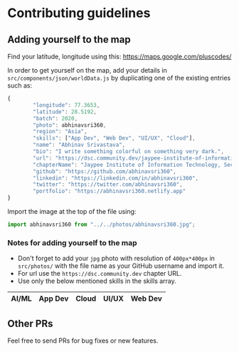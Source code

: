 # Contributing guidelines

## Adding yourself to the map

Find your latitude, longitude using this: https://maps.google.com/pluscodes/

In order to get yourself on the map, add your details in `src/components/json/worldData.js` by duplicating one of the existing entries such as:

```JavaScript
{
        "longitude": 77.3653,
        "latitude": 28.5192,
        "batch": 2020,
        "photo": abhinavsri360,
        "region": "Asia",
        "skills": ["App Dev", "Web Dev", "UI/UX", "Cloud"],
        "name": "Abhinav Srivastava",
        "bio": "I write something colorful on something very dark.",
        "url": "https://dsc.community.dev/jaypee-institute-of-information-technology-sec-128",
        "chapterName": "Jaypee Institute of Information Technology, Sec - 128",
        "github": "https://github.com/abhinavsri360",
        "linkedin": "https://linkedin.com/in/abhinavsri360",
        "twitter": "https://twitter.com/abhinavsri360",
        "portfolio": "https://abhinavsri360.netlify.app"
}
```

Import the image at the top of the file using:

```JavaScript
import abhinavsri360 from "../../photos/abhinavsri360.jpg";
```

### Notes for adding yourself to the map

- Don't forget to add your `jpg` photo with resolution of `400px*400px` in `src/photos/` with the file name as your GitHub username and import it.
- For url use the `https://dsc.community.dev` chapter URL.
- Use only the below mentioned skills in the skills array.

| AI/ML | App Dev | Cloud | UI/UX | Web Dev |
| ----- | ------- | ----- | ----- | ------- |

## Other PRs

Feel free to send PRs for bug fixes or new features.
